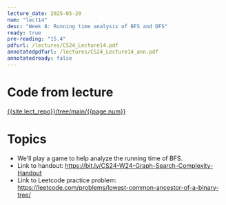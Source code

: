 ```yaml
---
lecture_date: 2025-05-20
num: "lect14"
desc: "Week 8: Running time analysis of BFS and DFS"
ready: true
pre-reading: "15.4"
pdfurl: /lectures/CS24_Lecture14.pdf
annotatedpdfurl: /lectures/CS24_Lecture14_ann.pdf
annotatedready: false
---
```


# Code from lecture
[{{site.lect_repo}}/tree/main/{{page.num}}]({{site.lect_repo}}/tree/main/{{page.num}})

# Topics
* We'll play a game to help analyze the running time of BFS.
* Link to handout: <https://bit.ly/CS24-W24-Graph-Search-Complexity-Handout>
* Link to Leetcode practice problem: <https://leetcode.com/problems/lowest-common-ancestor-of-a-binary-tree/>


